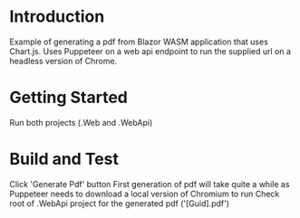 # Introduction 
Example of generating a pdf from Blazor WASM application that uses Chart.js. Uses Puppeteer on a web api endpoint to run the supplied url on a headless version of Chrome. 

# Getting Started
Run both projects (.Web and .WebApi)

# Build and Test
Click 'Generate Pdf' button
First generation of pdf will take quite a while as Puppeteer needs to download a local version of Chromium to run
Check root of .WebApi project for the generated pdf ('[Guid].pdf')  